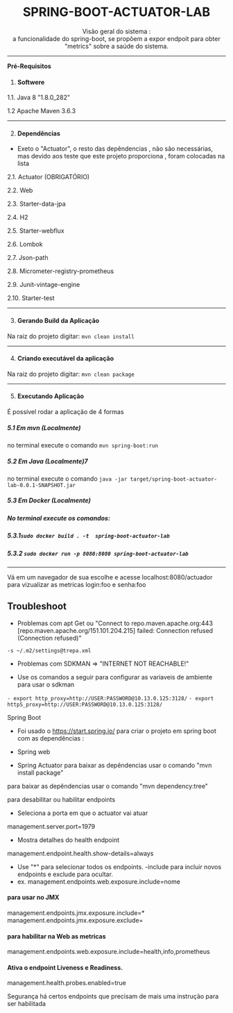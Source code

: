 <center><h1>SPRING-BOOT-ACTUATOR-LAB</h1></center> 

<center>Visão geral do sistema : </center>
<center>a funcionalidade do spring-boot, se propõem a expor endpoit para obter "metrics" sobre a saúde do sistema.</center>

----
**Pré-Requisitos**

1. #### Softwere

 1.1. Java 8 "1.8.0_282"

1.2 Apache Maven 3.6.3 

----
2. #### Dependências

- Exeto o "Actuator", o resto das depêndencias , não são necessárias, mas devido aos teste que este projeto proporciona , foram colocadas na lista

2.1. Actuator (OBRIGATÓRIO)

2.2. Web 

2.3. Starter-data-jpa

2.4. H2

2.5. Starter-webflux

2.6. Lombok

2.7. Json-path 

2.8. Micrometer-registry-prometheus

2.9. Junit-vintage-engine

2.10. Starter-test

----
3. #### Gerando Build da Aplicação

Na raiz do projeto digitar:
`mvn clean install`

----
4. #### Criando executável da aplicação

Na raiz do projeto digitar:
`mvn clean package`

----

5. #### Executando Aplicação 

É possível rodar a aplicação de 4 formas

##### 5.1 Em mvn (Localmente)

no terminal execute o comando `mvn spring-boot:run`

##### 5.2 Em Java (Localmente)7

no terminal execute o comando `java -jar target/spring-boot-actuator-lab-0.0.1-SNAPSHOT.jar`

##### 5.3 Em Docker (Localmente)

##### No terminal execute os comandos:

##### 5.3.1`sudo docker build . -t  spring-boot-actuator-lab`

##### 5.3.2 `sudo docker run -p 8080:8080 spring-boot-actuator-lab`

----
Vá em um navegador de sua escolhe e acesse localhost:8080/actuador para vizualizar as metricas login:foo e senha:foo

## Troubleshoot

- Problemas com apt Get ou "Connect to repo.maven.apache.org:443 [repo.maven.apache.org/151.101.204.215] failed: Connection refused (Connection refused)"

`-s ~/.m2/settings@trepa.xml`

-  Problemas com SDKMAN => "INTERNET NOT REACHABLE!"

 - Use os comandos a seguir para configurar as variaveis de ambiente para usar o sdkman

`- export http_proxy=http://USER:PASSWORD@10.13.0.125:3128/`
`- export httpS_proxy=http://USER:PASSWORD@10.13.0.125:3128/`

Spring Boot

- Foi usado o  https://start.spring.io/ para criar o projeto em spring boot com as dependências :

- Spring web

- Spring Actuator
  para baixar as depêndencias usar o comando "mvn install package"

para baixar as depêndencias usar o comando "mvn dependency:tree"

para desabilitar ou habilitar endpoints

- Seleciona a porta em que o actuator vai atuar

management.server.port=1979

- Mostra detalhes do health endpoint

 management.endpoint.health.show-details=always

- Use "*" para selecionar todos os endpoints.
  -include para incluir novos endpoints e exclude para ocultar.
-  ex. management.endpoints.web.exposure.include=nome

#### para usar no JMX
management.endpoints.jmx.exposure.include=*
management.endpoints.jmx.exposure.exclude=

#### para habilitar na Web as metricas

management.endpoints.web.exposure.include=health,info,prometheus

#### Ativa o endpoint Liveness e Readiness.

management.health.probes.enabled=true

Segurança há certos endpoints que precisam de mais uma instrução para ser habilitada





